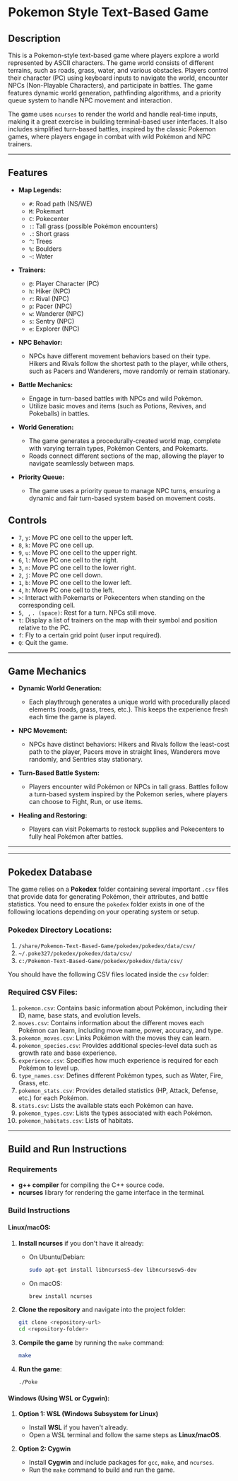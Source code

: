 # Pokemon Style Text-Based Game

## Description

This is a Pokemon-style text-based game where players explore a world represented by ASCII characters. The game world consists of different terrains, such as roads, grass, water, and various obstacles. Players control their character (PC) using keyboard inputs to navigate the world, encounter NPCs (Non-Playable Characters), and participate in battles. The game features dynamic world generation, pathfinding algorithms, and a priority queue system to handle NPC movement and interaction.

The game uses `ncurses` to render the world and handle real-time inputs, making it a great exercise in building terminal-based user interfaces. It also includes simplified turn-based battles, inspired by the classic Pokemon games, where players engage in combat with wild Pokémon and NPC trainers.

---

## Features
- **Map Legends:**
  - `#`: Road path (NS/WE)
  - `M`: Pokemart
  - `C`: Pokecenter
  - `:`: Tall grass (possible Pokémon encounters)
  - `.`: Short grass
  - `^`: Trees
  - `%`: Boulders
  - `~`: Water

- **Trainers:**
  - `@`: Player Character (PC)
  - `h`: Hiker (NPC)
  - `r`: Rival (NPC)
  - `p`: Pacer (NPC)
  - `w`: Wanderer (NPC)
  - `s`: Sentry (NPC)
  - `e`: Explorer (NPC)

- **NPC Behavior:**
  - NPCs have different movement behaviors based on their type. Hikers and Rivals follow the shortest path to the player, while others, such as Pacers and Wanderers, move randomly or remain stationary.

- **Battle Mechanics:**
  - Engage in turn-based battles with NPCs and wild Pokémon.
  - Utilize basic moves and items (such as Potions, Revives, and Pokeballs) in battles.

- **World Generation:**
  - The game generates a procedurally-created world map, complete with varying terrain types, Pokémon Centers, and Pokemarts.
  - Roads connect different sections of the map, allowing the player to navigate seamlessly between maps.

- **Priority Queue:**
  - The game uses a priority queue to manage NPC turns, ensuring a dynamic and fair turn-based system based on movement costs.

## Controls
- `7`, `y`: Move PC one cell to the upper left.
- `8`, `k`: Move PC one cell up.
- `9`, `u`: Move PC one cell to the upper right.
- `6`, `l`: Move PC one cell to the right.
- `3`, `n`: Move PC one cell to the lower right.
- `2`, `j`: Move PC one cell down.
- `1`, `b`: Move PC one cell to the lower left.
- `4`, `h`: Move PC one cell to the left.
- `>`: Interact with Pokemarts or Pokecenters when standing on the corresponding cell.
- `5`, ` `, `. (space)`: Rest for a turn. NPCs still move.
- `t`: Display a list of trainers on the map with their symbol and position relative to the PC.
- `f`: Fly to a certain grid point (user input required).
- `Q`: Quit the game.

---

## Game Mechanics

- **Dynamic World Generation:**
  - Each playthrough generates a unique world with procedurally placed elements (roads, grass, trees, etc.). This keeps the experience fresh each time the game is played.

- **NPC Movement:**
  - NPCs have distinct behaviors: Hikers and Rivals follow the least-cost path to the player, Pacers move in straight lines, Wanderers move randomly, and Sentries stay stationary.

- **Turn-Based Battle System:**
  - Players encounter wild Pokémon or NPCs in tall grass. Battles follow a turn-based system inspired by the Pokemon series, where players can choose to Fight, Run, or use items.

- **Healing and Restoring:**
  - Players can visit Pokemarts to restock supplies and Pokecenters to fully heal Pokémon after battles.

---

---

## Pokedex Database

The game relies on a **Pokedex** folder containing several important `.csv` files that provide data for generating Pokémon, their attributes, and battle statistics. You need to ensure the `pokedex` folder exists in one of the following locations depending on your operating system or setup.

### Pokedex Directory Locations:
1. `/share/Pokemon-Text-Based-Game/pokedex/pokedex/data/csv/`
2. `~/.poke327/pokedex/pokedex/data/csv/`
3. `c:/Pokemon-Text-Based-Game/pokedex/pokedex/data/csv/`

You should have the following CSV files located inside the `csv` folder:

### Required CSV Files:
1. `pokemon.csv`: Contains basic information about Pokémon, including their ID, name, base stats, and evolution levels.
2. `moves.csv`: Contains information about the different moves each Pokémon can learn, including move name, power, accuracy, and type.
3. `pokemon_moves.csv`: Links Pokémon with the moves they can learn.
4. `pokemon_species.csv`: Provides additional species-level data such as growth rate and base experience.
5. `experience.csv`: Specifies how much experience is required for each Pokémon to level up.
6. `type_names.csv`: Defines different Pokémon types, such as Water, Fire, Grass, etc.
7. `pokemon_stats.csv`: Provides detailed statistics (HP, Attack, Defense, etc.) for each Pokémon.
8. `stats.csv`: Lists the available stats each Pokémon can have.
9. `pokemon_types.csv`: Lists the types associated with each Pokémon.
10. `pokemon_habitats.csv`: Lists of habitats.

---

## Build and Run Instructions

### Requirements

- **g++ compiler** for compiling the C++ source code.
- **ncurses** library for rendering the game interface in the terminal.

### Build Instructions

#### Linux/macOS:

1. **Install ncurses** if you don't have it already:
    - On Ubuntu/Debian:
      ```bash
      sudo apt-get install libncurses5-dev libncursesw5-dev
      ```
    - On macOS:
      ```bash
      brew install ncurses
      ```

2. **Clone the repository** and navigate into the project folder:
    ```bash
    git clone <repository-url>
    cd <repository-folder>
    ```

3. **Compile the game** by running the `make` command:
    ```bash
    make
    ```

4. **Run the game**:
    ```bash
    ./Poke
    ```

#### Windows (Using WSL or Cygwin):

1. **Option 1: WSL (Windows Subsystem for Linux)**
   - Install **WSL** if you haven't already.
   - Open a WSL terminal and follow the same steps as **Linux/macOS**.

2. **Option 2: Cygwin**
   - Install **Cygwin** and include packages for `gcc`, `make`, and `ncurses`.
   - Run the `make` command to build and run the game.
